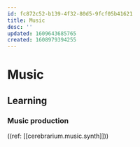 ```yaml
---
id: fc872c52-b139-4f32-80d5-9fcf05b41621
title: Music
desc: ''
updated: 1609643685765
created: 1608979394255
---
```

# Music

## Learning

### Music production

((ref: [[cerebrarium.music.synth]]))